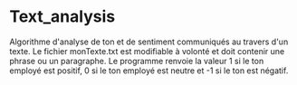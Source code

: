 # Text_analysis

Algorithme d'analyse de ton et de sentiment communiqués au travers d'un texte. Le fichier monTexte.txt est modifiable à volonté et doit contenir une phrase ou un paragraphe. 
Le programme renvoie la valeur 1 si le ton employé est positif, 0 si le ton employé est neutre et -1 si le ton est négatif. 
